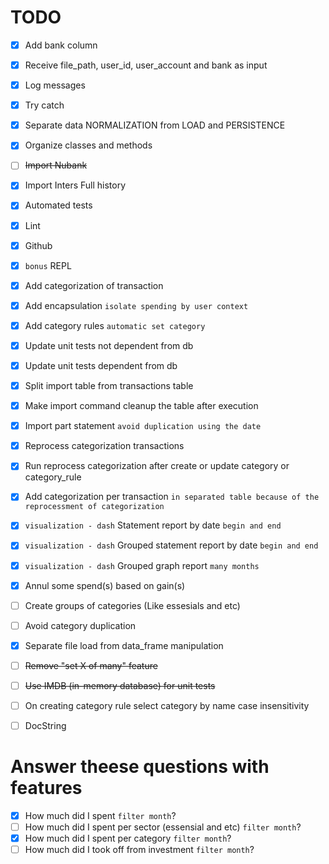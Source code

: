 # TODO

* [x] Add bank column
* [x] Receive file_path, user_id, user_account and bank as input
* [x] Log messages
* [x] Try catch
* [x] Separate data NORMALIZATION from LOAD and PERSISTENCE
* [x] Organize classes and methods
* [ ] ~~Import Nubank~~
* [x] Import Inters Full history
* [x] Automated tests
* [x] Lint
* [x] Github
* [x] `bonus` REPL
* [x] Add categorization of transaction
* [x] Add encapsulation `isolate spending by user context`
* [x] Add category rules `automatic set category`
* [x] Update unit tests not dependent from db
* [x] Update unit tests dependent from db
* [x] Split import table from transactions table
* [x] Make import command cleanup the table after execution
* [x] Import part statement `avoid duplication using the date`
* [x] Reprocess categorization transactions
* [x] Run reprocess categorization after create or update category or category_rule
* [x] Add categorization per transaction `in separated table because of the reprocessment of categorization`
* [x] `visualization - dash` Statement report by date `begin and end`
* [x] `visualization - dash` Grouped statement report by date `begin and end`
* [x] `visualization - dash` Grouped graph report `many months`

* [x] Annul some spend(s) based on gain(s)
* [ ] Create groups of categories (Like essesials and etc)
* [ ] Avoid category duplication
* [x] Separate file load from data_frame manipulation
* [ ] ~~Remove "set X of many" feature~~
* [ ] ~~Use IMDB (in-memory database) for unit tests~~

* [ ] On creating category rule select category by name case insensitivity
* [ ] DocString


# Answer theese questions with features
* [x] How much did I spent `filter month`?
* [ ] How much did I spent per sector (essensial and etc) `filter month`?
* [x] How much did I spent per category `filter month`?
* [ ] How much did I took off from investment `filter month`?
